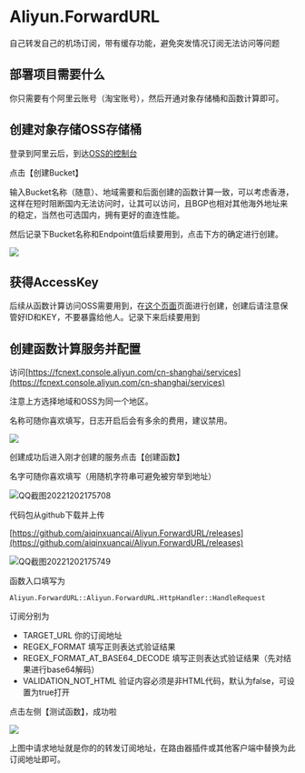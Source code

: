 # Aliyun.ForwardURL

自己转发自己的机场订阅，带有缓存功能，避免突发情况订阅无法访问等问题

## 部署项目需要什么

你只需要有个阿里云账号（淘宝账号），然后开通对象存储桶和函数计算即可。

## 创建对象存储OSS存储桶

登录到阿里云后，到达[OSS的控制台](https://oss.console.aliyun.com/bucket)

点击【创建Bucket】

输入Bucket名称（随意）、地域需要和后面创建的函数计算一致，可以考虑香港，这样在短时阻断国内无法访问时，让其可以访问，且BGP也相对其他海外地址来的稳定，当然也可选国内，拥有更好的直连性能。

然后记录下Bucket名称和Endpoint值后续要用到，点击下方的确定进行创建。

![](https://pic1.zhimg.com/80/v2-6a1ee5e18a1a1d18c5f97a1754491324_720w.png)

## 获得AccessKey

后续从函数计算访问OSS需要用到，在[这个页面](https://ram.console.aliyun.com/manage/ak)页面进行创建，创建后请注意保管好ID和KEY，不要暴露给他人。记录下来后续要用到

## 创建函数计算服务并配置

访问[https://fcnext.console.aliyun.com/cn-shanghai/services](https://fcnext.console.aliyun.com/cn-shanghai/services)

注意上方选择地域和OSS为同一个地区。

名称可随你喜欢填写，日志开启后会有多余的费用，建议禁用。

![](https://pica.zhimg.com/80/v2-305618b73863c82e760f06eacd233a29_720w.png)

创建成功后进入刚才创建的服务点击【创建函数】

名字可随你喜欢填写（用随机字符串可避免被穷举到地址）

![QQ截图20221202175708](https://user-images.githubusercontent.com/4475018/205267449-3df690da-1b41-4c06-8eec-b1a1ab66fa39.png)

代码包从github下载并上传

[https://github.com/aiqinxuancai/Aliyun.ForwardURL/releases](https://github.com/aiqinxuancai/Aliyun.ForwardURL/releases)

![QQ截图20221202175749](https://user-images.githubusercontent.com/4475018/205267463-93d19bfd-7fc5-4ff5-ac14-377ae2100158.png)

函数入口填写为

```
Aliyun.ForwardURL::Aliyun.ForwardURL.HttpHandler::HandleRequest
```

订阅分别为
    
* TARGET_URL 你的订阅地址
* REGEX_FORMAT 填写正则表达式验证结果
* REGEX_FORMAT_AT_BASE64_DECODE 填写正则表达式验证结果（先对结果进行base64解码）
* VALIDATION_NOT_HTML 验证内容必须是非HTML代码，默认为false，可设置为true打开

点击左侧【测试函数】，成功啦

![](https://pic2.zhimg.com/80/v2-a03960f98b3db988ac6cb6d100664bd1_720w.png)

上图中请求地址就是你的的转发订阅地址，在路由器插件或其他客户端中替换为此订阅地址即可。
